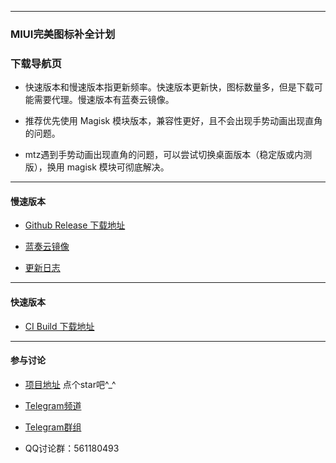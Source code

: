 
---

### MIUI完美图标补全计划

### 下载导航页

- 快速版本和慢速版本指更新频率。快速版本更新快，图标数量多，但是下载可能需要代理。慢速版本有蓝奏云镜像。

- 推荐优先使用 Magisk 模块版本，兼容性更好，且不会出现手势动画出现直角的问题。

- mtz遇到手势动画出现直角的问题，可以尝试切换桌面版本（稳定版或内测版），换用 magisk 模块可彻底解决。

---

#### 慢速版本

- [Github Release 下载地址](https://github.com.cnpmjs.org/pzcn/MIUI-Adapted-Icons-Complement-Project/releases/latest)

- [蓝奏云镜像](https://pedroz.lanzous.com/b06xxglhc)

- [更新日志](https://iconsx.tech/miuichangelog.ini)

---

#### 快速版本

- [CI Build 下载地址](https://miui.iconsx.tech/ci.html)

---

#### 参与讨论

- [项目地址](https://github.com.cnpmjs.org/pzcn/MIUI-Adapted-Icons-Complement-Project/)  点个star吧^_^

- [Telegram频道](https://t.me/miuiicons)

- [Telegram群组](https://t.me/miui_icons_dev)

- QQ讨论群：561180493
